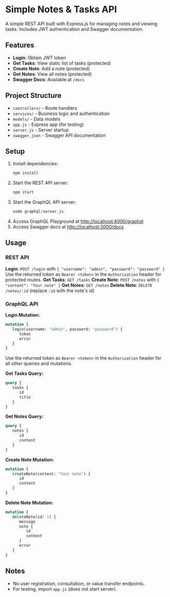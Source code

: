 # Simple Notes & Tasks API

A simple REST API built with Express.js for managing notes and viewing tasks. Includes JWT authentication and Swagger documentation.

## Features
- **Login**: Obtain JWT token
- **Get Tasks**: View static list of tasks (protected)
- **Create Note**: Add a note (protected)
- **Get Notes**: View all notes (protected)
- **Swagger Docs**: Available at `/docs`

## Project Structure
- `controllers/` - Route handlers
- `services/` - Business logic and authentication
- `models/` - Data models
- `app.js` - Express app (for testing)
- `server.js` - Server startup
- `swagger.json` - Swagger API documentation

## Setup
1. Install dependencies:
   ```powershell
   npm install
   ```
2. Start the REST API server:
   ```powershell
   npm start
   ```
3. Start the GraphQL API server:
   ```powershell
   node graphql/server.js
   ```
4. Access GraphQL Playground at [http://localhost:4000/graphql](http://localhost:4000/graphql)
5. Access Swagger docs at [http://localhost:3000/docs](http://localhost:3000/docs)

## Usage
### REST API
**Login**: `POST /login` with `{ "username": "admin", "password": "password" }`
Use the returned token as `Bearer <token>` in the `Authorization` header for protected routes.
**Get Tasks**: `GET /tasks`
**Create Note**: `POST /notes` with `{ "content": "Your note" }`
**Get Notes**: `GET /notes`
**Delete Note**: `DELETE /notes/:id` (replace `:id` with the note's id)

### GraphQL API
**Login Mutation:**
```graphql
mutation {
   login(username: "admin", password: "password") {
      token
      error
   }
}
```
Use the returned token as `Bearer <token>` in the `Authorization` header for all other queries and mutations.

**Get Tasks Query:**
```graphql
query {
   tasks {
      id
      title
   }
}
```

**Get Notes Query:**
```graphql
query {
   notes {
      id
      content
   }
}
```

**Create Note Mutation:**
```graphql
mutation {
   createNote(content: "Your note") {
      id
      content
   }
}
```

**Delete Note Mutation:**
```graphql
mutation {
   deleteNote(id: 1) {
      message
      note {
         id
         content
      }
      error
   }
}
```

## Notes
- No user registration, consultation, or value transfer endpoints.
- For testing, import `app.js` (does not start server).
